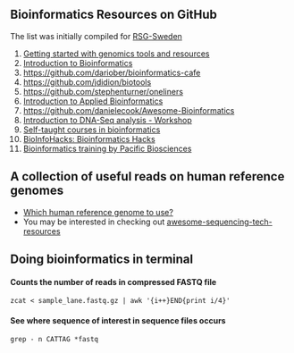 ## Bioinformatics Resources on GitHub
 The list was initially compiled for [RSG-Sweden](rsg-sweden.iscbsc.org)

1. [Getting started with genomics tools and resources](https://github.com/crazyhottommy/getting-started-with-genomics-tools-and-resources)
2. [Introduction to Bioinformatics](https://github.com/rsh249/bioinformatics)
3. https://github.com/dariober/bioinformatics-cafe
4. https://github.com/jdidion/biotools
5. https://github.com/stephenturner/oneliners
6. [Introduction to Applied Bioinformatics](https://github.com/applied-bioinformatics/An-Introduction-To-Applied-Bioinformatics)
7. https://github.com/danielecook/Awesome-Bioinformatics
8. [Introduction to DNA-Seq analysis - Workshop](https://github.com/mbourgey/Kyoto_DNAseq_workshop)
9. [Self-taught courses in bioinformatics](https://github.com/ossu/bioinformatics)
10. [BioInfoHacks: Bioinformatics Hacks](https://github.com/audy/bioinformatics-hacks)
11. [Bioinformatics training by Pacific Biosciences](https://github.com/PacificBiosciences/Bioinformatics-Training/wiki)

## A collection of useful reads on human reference genomes

- [Which human reference genome to use?](https://lh3.github.io/2017/11/13/which-human-reference-genome-to-use)
- You may be interested in checking out [awesome-sequencing-tech-resources](https://github.com/Nazeeefa/awesome-sequencing-tech-papers)

## Doing bioinformatics in terminal
#### Counts the number of reads in compressed FASTQ file
```
zcat < sample_lane.fastq.gz | awk '{i++}END{print i/4}'
```
#### See where sequence of interest in sequence files occurs
```
grep - n CATTAG *fastq
```
  
